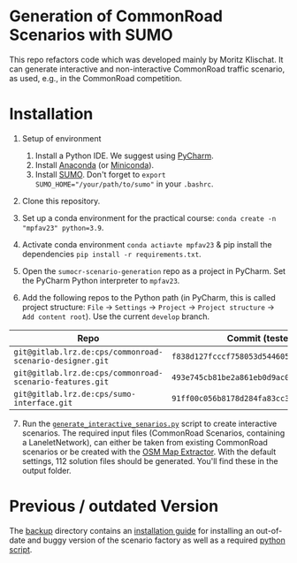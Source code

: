 # Generation of CommonRoad Scenarios with SUMO
This repo refactors code which was developed mainly by Moritz Klischat. It can generate interactive and non-interactive CommonRoad traffic scenario, as used, e.g., in the CommonRoad competition. 

# Installation
1. Setup of environment
    1. Install a Python IDE. We suggest using [PyCharm](https://www.jetbrains.com/pycharm/).
    2. Install  [Anaconda](https://www.anaconda.com/) (or [Miniconda](https://conda.io/miniconda.html)).
    3. Install [SUMO](https://sumo.dlr.de/docs/Downloads.php). Don't forget to `export SUMO_HOME="/your/path/to/sumo"` in your `.bashrc`.

2. Clone this repository.
3. Set up a conda environment for the practical course: `conda create -n "mpfav23" python=3.9`.
4. Activate conda environment `conda actiavte mpfav23` & pip install the dependencies `pip install -r requirements.txt`.
5. Open the `sumocr-scenario-generation` repo as a project in PyCharm. Set the PyCharm Python interpreter to `mpfav23`.
6. Add the following repos to the Python path (in PyCharm, this is called project structure: `File` → `Settings` → `Project` → `Project structure` → `Add content root`). Use the current `develop` branch.

| Repo                                                     | Commit (tested)                            |
|----------------------------------------------------------|--------------------------------------------|
| `git@gitlab.lrz.de:cps/commonroad-scenario-designer.git` | `f838d127fcccf758053d5446050289e0ecafed3f` |  
| `git@gitlab.lrz.de:cps/commonroad-scenario-features.git` | `493e745cb81be2a861eb0d9ac002c92560cbada4` | 
| `git@gitlab.lrz.de:cps/sumo-interface.git`               | `91ff00c056b8178d284fa83cc3379df4fa71c064` |

7. Run the [`generate_interactive_senarios.py`](scripts/generate_senarios.py) script to create interactive scenarios. The required input files (CommonRoad Scenarios, containing a LaneletNetwork), can either be taken from existing CommonRoad scenarios or be created with the [OSM Map Extractor](https://gitlab.lrz.de/cps/osm-map-extractor). With the default settings, 112 solution files should be generated. You'll find these in the output folder. 

# Previous / outdated Version
The [backup](backup) directory contains an [installation guide](backup/installation_guide_scenariofactory.md) for installing an out-of-date and buggy version of the scenario factory as well as a required [python script](backup/generate_interactive_senarios.py).